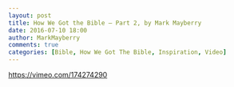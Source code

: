 ```yaml
---
layout: post
title: How We Got the Bible – Part 2, by Mark Mayberry
date: 2016-07-10 18:00
author: MarkMayberry
comments: true
categories: [Bible, How We Got The Bible, Inspiration, Video]
---
```

https://vimeo.com/174274290
